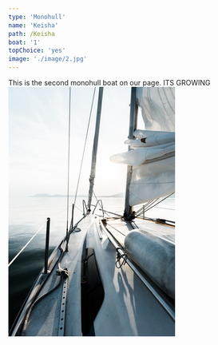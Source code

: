```yaml
---
type: 'Monohull'
name: 'Keisha'
path: /Keisha
boat: '1'
topChoice: 'yes'
image: './image/2.jpg'
---
```


This is the second monohull boat on our page. ITS GROWING
<img src="./image/2.jpg" alt="Title"/>
